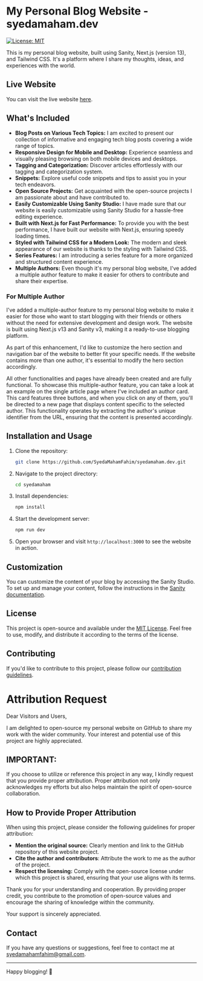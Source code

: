# My Personal Blog Website - syedamaham.dev

[![License: MIT](https://img.shields.io/badge/License-MIT-blue.svg)](https://opensource.org/licenses/MIT)

This is my personal blog website, built using Sanity, Next.js (version 13), and Tailwind CSS. It's a platform where I share my thoughts, ideas, and experiences with the world.

## Live Website

You can visit the live website [here](https://syedamaham.dev).


## What's Included

- **Blog Posts on Various Tech Topics:** I am excited to present our collection of informative and engaging tech blog posts covering a wide range of topics.
- **Responsive Design for Mobile and Desktop:** Experience seamless and visually pleasing browsing on both mobile devices and desktops.
- **Tagging and Categorization:** Discover articles effortlessly with our tagging and categorization system.
- **Snippets:** Explore useful code snippets and tips to assist you in your tech endeavors.
- **Open Source Projects:** Get acquainted with the open-source projects I am passionate about and have contributed to.
- **Easily Customizable Using Sanity Studio:** I have made sure that our website is easily customizable using Sanity Studio for a hassle-free editing experience.
- **Built with Next.js for Fast Performance:** To provide you with the best performance, I have built our website with Next.js, ensuring speedy loading times.
- **Styled with Tailwind CSS for a Modern Look:** The modern and sleek appearance of our website is thanks to the styling with Tailwind CSS.
- **Series Features:** I am introducing a series feature for a more organized and structured content experience.
- **Multiple Authors:** Even though it's my personal blog website, I've added a multiple author feature to make it easier for others to contribute and share their expertise.

### For Multiple Author 
I've added a multiple-author feature to my personal blog website to make it easier for those who want to start blogging with their friends or others without the need for extensive development and design work. The website is built using Next.js v13 and Sanity v3, making it a ready-to-use blogging platform.

As part of this enhancement, I'd like to customize the hero section and navigation bar of the website to better fit your specific needs. If the website contains more than one author, it's essential to modify the hero section accordingly.

All other functionalities and pages have already been created and are fully functional. To showcase this multiple-author feature, you can take a look at an example on the single article page where I've included an author card. This card features three buttons, and when you click on any of them, you'll be directed to a new page that displays content specific to the selected author. This functionality operates by extracting the author's unique identifier from the URL, ensuring that the content is presented accordingly.

## Installation and Usage

1. Clone the repository:

   ```bash
   git clone https://github.com/SyedaMahamFahim/syedamaham.dev.git
   ```

2. Navigate to the project directory:

   ```bash
   cd syedamaham
   ```

3. Install dependencies:

   ```bash
   npm install
   ```

4. Start the development server:

   ```bash
   npm run dev
   ```

5. Open your browser and visit `http://localhost:3000` to see the website in action.


## Customization

You can customize the content of your blog by accessing the Sanity Studio. To set up and manage your content, follow the instructions in the [Sanity documentation](https://www.sanity.io/docs).

## License

This project is open-source and available under the [MIT License](LICENSE). Feel free to use, modify, and distribute it according to the terms of the license.

## Contributing

If you'd like to contribute to this project, please follow our [contribution guidelines](CONTRIBUTING.md).

# Attribution Request
Dear Visitors and Users,

I am delighted to open-source my personal website on GitHub to share my work with the wider community. Your interest and potential use of this project are highly appreciated.

## IMPORTANT:

If you choose to utilize or reference this project in any way, I kindly request that you provide proper attribution. Proper attribution not only acknowledges my efforts but also helps maintain the spirit of open-source collaboration.

## How to Provide Proper Attribution
When using this project, please consider the following guidelines for proper attribution:

- **Mention the original source:** Clearly mention and link to the GitHub repository of this website project.
- **Cite the author and contributors**: Attribute the work to me as the author of the project.
- **Respect the licensing:** Comply with the open-source license under which this project is shared, ensuring that your use aligns with its terms.
  
Thank you for your understanding and cooperation. By providing proper credit, you contribute to the promotion of open-source values and encourage the sharing of knowledge within the community.

Your support is sincerely appreciated.

## Contact

If you have any questions or suggestions, feel free to contact me at [syedamahamfahim@gmail.com](mailto:syedamahamfahim@gmail.com).

---

Happy blogging! 📝
